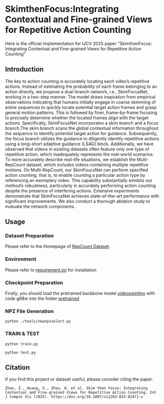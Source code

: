 #  SkimthenFocus:Integrating Contextual and Fine-grained Views for Repetitive Action Counting

Here is the official implementation for IJCV 2025 paper "SkimthenFocus: Integrating Contextual and Fine-grained Views for Repetitive Action Counting" 

## Introduction

 The key to action counting is accurately locating each video’s repetitive actions. Instead of estimating the probability of
 each frame belonging to an action directly, we propose a dual-branch network, i.e., SkimFocusNet, working in a two-step
 manner. The model draws inspiration from empirical observations indicating that humans initially engage in coarse skimming
 of entire sequences to quickly locate potential target action frames and grasp general motion patterns. This is followed by
 finer, frame-by-frame focusing to precisely determine whether the located frames align with the target actions. Specifically,
 SkimFocusNet incorporates a skim branch and a focus branch.The skim branch scans the global contextual information
 throughout the sequence to identify potential target action for guidance. Subsequently, the focus branch utilizes the guidance
 to diligently identify repetitive actions using a long-short adaptive guidance (LSAG) block. Additionally, we have observed
 that videos in existing datasets often feature only one type of repetitive action, which inadequately represents the real-world
 scenarios. To more accurately describe real-life situations, we establish the Multi-RepCount dataset, which includes videos
 containing multiple repetitive motions. On Multi-RepCount, our SkimFoucsNet can perform specified action counting, that
 is, to enable counting a particular action type by referencing an exemplary video. This capability substantially exhibits
 our method’s robustness, particularly in accurately performing action counting despite the presence of interfering actions.
 Extensive experiments demonstrate that SkimFocusNet achieves state-of-the-art performance with significant improvements. We also conduct a thorough ablation study to evaluate the network components. 

## Usage
### Dataset Preparation
Please refer to the Homepage of [RepCount Dataset](https://svip-lab.github.io/dataset/RepCount_dataset.html). 

### Environment
Please refer to [requirement.txt](https://github.com/isotopezzq/SkimFocusNet/blob/main/requirement.txt) for installation

### Checkpoint Preparation
Firstly, you should load the pretrained backbone model [videoswintiny](https://pan.baidu.com/s/1L5nIYyTIccDdk1troYzdSQ) with code g68w into the folder [pretrained](https://github.com/isotopezzq/SkimFocusNet/blob/main/pretrained)

### NPZ File Generation
` python ./tools/newnpzselect.py `

### TRAIN & TEST
` python train.py `

` python test.py `

## Citation 
If you find this project or dataset useful, please consider citing the paper.
```
Zhao, Z., Huang, X., Zhou, H. et al. Skim then Focus: Integrating Contextual and Fine-grained Views for Repetitive Action Counting. Int J Comput Vis (2025). https://doi.org/10.1007/s11263-025-02471-x
```
